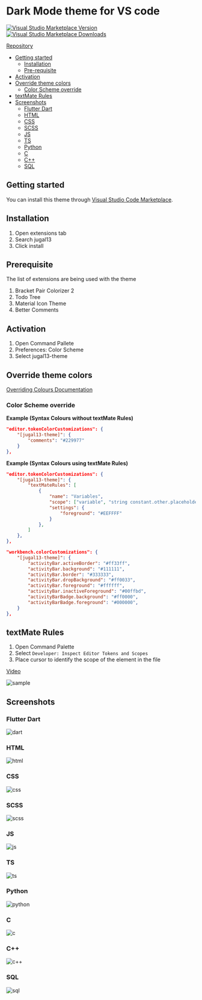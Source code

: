 # Dark Mode theme for VS code

[![Visual Studio Marketplace Version](https://img.shields.io/visual-studio-marketplace/v/jugal13.jugal13-theme?color=blue&style=flat-square)](https://marketplace.visualstudio.com/items?itemName=jugal13.jugal13-theme) [![Visual Studio Marketplace Downloads](https://img.shields.io/visual-studio-marketplace/d/jugal13.jugal13-theme?color=green&label=VS%20Code%20Downloads&style=flat-square)](https://marketplace.visualstudio.com/items?itemName=jugal13.jugal13-theme)

[Repository](https://github.com/jugalw13/jugal13-vscode-theme)

- [Getting started](#getting-started)
  - [Installation](#installation)
  - [Pre-requisite](#prerequisite)
- [Activation](#activation)
- [Override theme colors](#override-theme-colors)
  - [Color Scheme override](#color-scheme-override)
- [textMate Rules](#textMate-rules)
- [Screenshots](#screenshots)
  - [Flutter Dart](#flutter-dart)
  - [HTML](#html)
  - [CSS](#css)
  - [SCSS](#scss)
  - [JS](#js)
  - [TS](#ts)
  - [Python](#python)
  - [C](#c)
  - [C++](#c++)
  - [SQL](#sql)

## Getting started

You can install this theme through [Visual Studio Code Marketplace](https://marketplace.visualstudio.com/items?itemName=jugal13.jugal13-theme).

## Installation

1. Open extensions tab
2. Search jugal13
3. Click install

## Prerequisite

The list of extensions are being used with the theme

1. Bracket Pair Colorizer 2
2. Todo Tree
3. Material Icon Theme
4. Better Comments

## Activation

1. Open Command Pallete
2. Preferences: Color Scheme
3. Select jugal13-theme

## Override theme colors

[Overriding Colours Documentation](https://code.visualstudio.com/docs/getstarted/themes#_customizing-a-color-theme)

### Color Scheme override

**Example (Syntax Colours without textMate Rules)**

```json
"editor.tokenColorCustomizations": {
    "[jugal13-theme]": {
        "comments": "#229977"
    }
},
```

**Example (Syntax Colours using textMate Rules)**

```json
"editor.tokenColorCustomizations": {
    "[jugal13-theme]": {
        "textMateRules": [
            {
                "name": "Variables",
                "scope": ["variable", "string constant.other.placeholder"],
                "settings": {
                    "foreground": "#EEFFFF"
                }
            },
        ]
    },
},

"workbench.colorCustomizations": {
	"[jugal13-theme]": {
		"activityBar.activeBorder": "#ff33ff",
        "activityBar.background": "#111111",
        "activityBar.border": "#333333",
        "activityBar.dropBackground": "#ff0033",
        "activityBar.foreground": "#ffffff",
        "activityBar.inactiveForeground": "#00ffbd",
        "activityBarBadge.background": "#ff0000",
        "activityBarBadge.foreground": "#000000",
	}
},
```

## textMate Rules

1. Open Command Palette
2. Select `Developer: Inspect Editor Tokens and Scopes`
3. Place cursor to identify the scope of the element in the file

[Video](images/textMate.mov)

![sample](images/textMate.GIF)

## Screenshots

### Flutter Dart

![dart](images/dart.png)

### HTML

![html](images/html.png)

### CSS

![css](images/css.png)

### SCSS

![scss](images/scss.png)

### JS

![js](images/js.png)

### TS

![ts](images/ts.png)

### Python

![python](images/python.png)

### C

![c](images/c.png)

### C++

![c++](images/cpp.png)

### SQL

![sql](images/sql.png)
